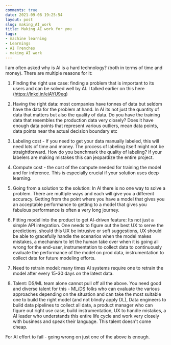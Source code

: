 ```yaml
---
comments: true
date: 2021-09-08 19:25:54
layout: post
slug: making_AI_work
title: Making AI work for you
tags:
- machine learning
- Learnings
- AI Trenches
- making AI work
---
```


I am often asked why is AI is a hard technology? (both in terms of time and money). There are multiple reasons for it: 

1) Finding the right use case: finding a problem that is important to its users and can be solved well by AI. I talked earlier on this here (https://lnkd.in/eiAYU9eq)

2) Having the right data: most companies have tonnes of data but seldom have the data for the problem at hand. In AI its not just the quantity of data that matters but also the quality of data. Do you have the training data that resembles the production data very closely? Does it have enough data points that represent various outliers, mean data points, data points near the actual decision boundary etc 

3) Labeling cost - If you need to get your data manually labeled, this will need lots of time and money. The process of labeling itself might not be straightforward. How do you benchmark the quality of labeling? If your labelers are making mistakes this can jeopardize the entire project.  

4) Compute cost - the cost of the compute needed for training the model and for inference. This is especially crucial if your solution uses deep learning. 

5) Going from a solution to the solution: In AI there is no one way to solve a problem. There are multiple ways and each will give you a different accuracy. Getting from the point where you have a model that gives you an acceptable performance to getting to a model that gives you fabulous performance is often a very long journey.

6) Fitting model into the product to get AI-driven feature: Its not just a simple API integration. One needs to figure out the best UX to serve the predictions, should this UX be intrusive or soft suggestions, UX should be able to gracefully handle the scenarios when the model makes mistakes, a mechanism to let the human take over when it is going all wrong for the end-user, instrumentation to collect data to continuously evaluate the performance of the model on prod data, instrumentation to collect data for future modeling efforts. 

7) Need to retrain model: many times AI systems require one to retrain the model after every 15-30 days on the latest data. 

8) Talent: DS/ML team alone cannot pull off all the above. You need good and diverse talent for this - ML/DS folks who can evaluate the various approaches depending on the situation and can take the most suitable one to build the right model (and not blindly apply DL), Data engineers to build data pipelines to collect all data, a product manager who can figure out right use case, build instrumentation, UX to handle mistakes, a AI leader who understands this entire life cycle and work very closely with business and speak their language. This talent doesn't come cheap.

For AI effort to fail - going wrong on just one of the above is enough. 
